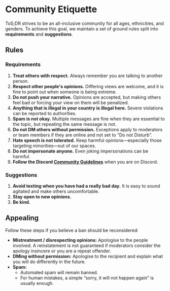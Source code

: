# Community Etiquette

ToS;DR strives to be an all-inclusive community for all ages, ethnicities, and genders. To achieve this goal, we maintain a set of ground rules split into **requirements** and **suggestions**.

## Rules

### Requirements
1. **Treat others with respect.** Always remember you are talking to another person.
2. **Respect other people's opinions.** Differing views are welcome, and it is fine to point out when someone is being extreme.
3. **Do not push your narrative.** Opinions are accepted, but making others feel bad or forcing your view on them will be penalized.
4. **Anything that is illegal in your country is illegal here.** Severe violations can be reported to authorities.
5. **Spam is not okay.** Multiple messages are fine when they are essential to the topic, but repeating the same message is not.
6. **Do not DM others without permission.** Exceptions apply to moderators or team members if they are online and not set to “Do not Disturb”.
7. **Hate speech is not tolerated.** Keep harmful opinions—especially those targeting minorities—out of our spaces.
8. **Do not impersonate anyone.** Even joking impersonations can be harmful.
9. **Follow the Discord [Community Guidelines](https://discord.com/guidelines)** when you are on Discord.

### Suggestions
1. **Avoid texting when you have had a really bad day.** It is easy to sound agitated and make others uncomfortable.
2. **Stay open to new opinions.**
3. **Be kind.**

## Appealing

Follow these steps if you believe a ban should be reconsidered:

- **Mistreatment / disrespecting opinions:** Apologise to the people involved. A reinstatement is not guaranteed if moderators consider the apology insincere or you are a repeat offender.
- **DMing without permission:** Apologise to the recipient and explain what you will do differently in the future.
- **Spam:**
  - Automated spam will remain banned.
  - For human mistakes, a simple “sorry, it will not happen again” is usually enough.
